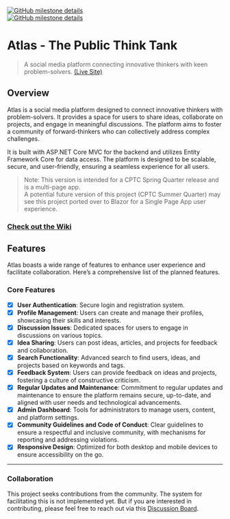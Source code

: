 
[![GitHub milestone details](https://img.shields.io/github/milestones/progress/williamowen65/atlas-the-public-think-tank/2)](https://github.com/williamowen65/atlas-the-public-think-tank/milestone/2?closed=1)
<br>
[![GitHub milestone details](https://img.shields.io/github/milestones/progress/williamowen65/atlas-the-public-think-tank/3)](https://github.com/williamowen65/atlas-the-public-think-tank/milestone/3)

# Atlas - The Public Think Tank  

> A social media platform connecting innovative thinkers with keen problem-solvers.  [(Live Site)](https://atlas.thepublicthinktank.com/)

## Overview  

Atlas is a social media platform designed to connect innovative thinkers with problem-solvers. It provides a space for users to share ideas, collaborate on projects, and engage in meaningful discussions. The platform aims to foster a community of forward-thinkers who can collectively address complex challenges.  

It is built with ASP.NET Core MVC for the backend and utilizes Entity Framework Core for data access. The platform is designed to be scalable, secure, and user-friendly, ensuring a seamless experience for all users.  

> Note: This version is intended for a CPTC Spring Quarter release and is a multi-page app.  
> A potential future version of this project (CPTC Summer Quarter) may see this project ported over to Blazor for a Single Page App user experience.

### [Check out the Wiki](https://github.com/williamowen65/atlas-the-public-think-tank/wiki)

## Features  

Atlas boasts a wide range of features to enhance user experience and facilitate collaboration. Here’s a comprehensive list of the planned features.  

### Core Features  

- [x] **User Authentication**: Secure login and registration system.  
- [x] **Profile Management**: Users can create and manage their profiles, showcasing their skills and interests.  
- [x] **Discussion Issues**: Dedicated spaces for users to engage in discussions on various topics.  
- [x] **Idea Sharing**: Users can post ideas, articles, and projects for feedback and collaboration.  
- [x] **Search Functionality**: Advanced search to find users, ideas, and projects based on keywords and tags.  
- [x] **Feedback System**: Users can provide feedback on ideas and projects, fostering a culture of constructive criticism.  
- [x] **Regular Updates and Maintenance**: Commitment to regular updates and maintenance to ensure the platform remains secure, up-to-date, and aligned with user needs and technological advancements.  
- [x] **Admin Dashboard**: Tools for administrators to manage users, content, and platform settings.  
- [x] **Community Guidelines and Code of Conduct**: Clear guidelines to ensure a respectful and inclusive community, with mechanisms for reporting and addressing violations.  
- [x] **Responsive Design**: Optimized for both desktop and mobile devices to ensure accessibility on the go.  

---

### Collaboration  

This project seeks contributions from the community. The system for facilitating this is not implemented yet. But if you are interested in contributing, please feel free to reach out via this [Discussion Board](https://github.com/williamowen65/atlas-the-public-think-tank/discussions/2).  



<!--

- [ ] **Collaboration Tools**: Features like project boards, task management, and file sharing to facilitate teamwork.
- [ ] **Integration with Social Media Platforms**: Enable users to share their ideas and projects directly to popular social media platforms, increasing visibility and engagement.
- [ ] **Notifications**: Real-time notifications for mentions, comments, and project updates.
- [ ] **API Integration**: RESTful API for third-party integrations and mobile app development.
- [ ] **Analytics and Reporting**: Insights into user engagement, popular topics, and platform growth.
- [ ] **Security Features**: Data encryption, secure storage, and regular security audits to protect user information.
- [ ] **Localization Support**: Multi-language support to cater to a global audience.
- [ ] **Dark Mode**: Option for users to switch to a dark theme for better readability in low-light environments.
- [ ] **Bookmarking and Saving**: Users can bookmark ideas and discussions for later reference.
- [ ] **Mentorship Program**: Connects experienced users with newcomers for guidance and support.
- [ ] **Gamification**: Badges and rewards for active users to encourage participation and contribution.
- [ ] **Event Management**: Users can create and manage events, webinars, and meetups to engage the community.
- [ ] **Integration with External Tools**: Seamless integration with popular tools like GitHub, Google Drive, and Slack for enhanced productivity.
- [ ] **Content Moderation**: Tools for reporting and moderating content to maintain a respectful and inclusive environment.
- [ ] **Customizable Notifications**: Users can customize their notification preferences to control the frequency and type of alerts they receive.
- [ ] **Rich Text Editor**: A powerful editor for creating and formatting posts, ideas, and discussions with support for images, links, and code snippets.
- [ ] **Version Control for Projects**: Track changes and manage versions of projects to facilitate collaboration and rollback if needed.
- [ ] **User Badges and Achievements**: Recognition for users who contribute significantly to the platform, encouraging engagement and loyalty.
- [ ] **API Rate Limiting**: To ensure fair usage and prevent abuse of the API, implementing rate limiting for API calls.
- [ ] **Data Export**: Allow users to export their data (posts, comments, etc.) in a structured format for personal use or backup.
- [ ] **Accessibility Features**: Compliance with WCAG (Web Content Accessibility Guidelines) to ensure the platform is usable by individuals with disabilities.
- [ ] **Multi-Tenancy Support**: Ability to host multiple instances of the platform for different organizations or communities, each with its own branding and settings.
- [ ] **Custom Domains**: Allow users or organizations to use their own custom domains for their instances of the platform.
- [ ] **Content Scheduling**: Users can schedule their posts and ideas to be published at a later date, allowing for better planning and consistency in content sharing.
- [ ] **Real-time Collaboration**: Support for real-time editing and collaboration on documents and projects, similar to Google Docs, to enhance teamwork.
- [ ] **Offline Mode**: Allow users to work offline and sync their changes once they are back online, ensuring productivity even without an internet connection.
- [ ] **Data Backup and Recovery**: Regular automated backups of user data and platform content to prevent data loss and ensure quick recovery in case of failures.
- [ ] **Customizable UI Themes**: Users can customize the user interface with different themes and layouts to suit their preferences, enhancing the user experience.
- [ ] **Advanced Filtering Options**: Users can filter ideas, projects, and discussions based on various criteria such as date, popularity, and tags to easily find relevant content.
- [ ] **Mentor Matching Algorithm**: An intelligent algorithm to match mentors with mentees based on their skills, interests, and goals, facilitating meaningful mentorship connections.
- [ ] **Custom Analytics Dashboards**: Allow users to create their own analytics dashboards to visualize data relevant to their activities and interests on the platform.
- [ ] **Integration with Learning Platforms**: Partnerships with online learning platforms to provide users with resources and courses related to their interests and projects.
- [ ] **API Documentation**: Comprehensive documentation for the API to facilitate third-party developers in integrating with the platform, including examples and use cases.
- [ ] **Event Logging and Monitoring**: Implement logging for critical events and actions on the platform to aid in debugging, monitoring, and improving user experience.
- [ ] **User Segmentation**: Ability to segment users based on various criteria (e.g., activity level, interests) for targeted notifications and communications, enhancing user engagement.
- [ ] **A/B Testing Framework**: Built-in support for A/B testing to experiment with different features, layouts, and content to optimize user engagement and experience.
- [ ] **Customizable Email Templates**: Allow administrators to customize email templates for notifications, invitations, and other communications to maintain brand consistency.
- [ ] **Feedback Loop for Feature Requests**: A structured process for users to submit feature requests and vote on them, ensuring the platform evolves based on user needs and preferences.
- [ ] **Data Retention Policies**: Clear policies and mechanisms for data retention, allowing users to manage their data and understand how long their information will be stored on the platform.
- [ ] **Incident Management System**: A system to handle incidents and outages, including user notifications, status updates, and post-incident reviews to improve platform reliability.
- [ ] **Scalability and Load Balancing**: Architecture designed to scale horizontally, ensuring the platform can handle increased traffic and user load without performance degradation.
- [ ] **Disaster Recovery Plan**: A comprehensive disaster recovery plan to ensure business continuity in case of catastrophic failures, including data replication and failover strategies.
- [ ] **User Journey Mapping**: Tools to visualize and analyze user journeys on the platform, helping identify pain points and opportunities for improvement in the user experience.
- [ ] **Customizable Onboarding Process**: Allow new users to customize their onboarding experience based on their interests and goals, improving user retention and satisfaction.
- [ ] **Content Curation**: Mechanisms for curating high-quality content, including user-generated content, to highlight valuable contributions and foster a culture of excellence.
- [ ] **Sustainability Features**: Implement features to promote sustainability, such as carbon footprint tracking for projects and suggestions for eco-friendly practices within the community.
- [ ] **Ethical AI Integration**: If using AI features, ensure ethical guidelines are followed, including transparency in AI decision-making and user consent for data usage.
- [ ] **Open Source Contribution**: Encourage open-source contributions by hosting the codebase on platforms like GitHub, allowing the community to contribute to the development and improvement of the platform.
- [ ] **Documentation and Tutorials**: Provide comprehensive documentation and tutorials for users to get started, including best practices for idea sharing, collaboration, and utilizing the platform's features effectively.
- [ ] **User Support and Help Center**: A dedicated support system with a help center, FAQs, and a ticketing system for users to get assistance with any issues they encounter on the platform.
- [ ] **Community Engagement Initiatives**: Organize regular community engagement initiatives such as hackathons, webinars, and challenges to keep the community active and foster innovation.

-->

